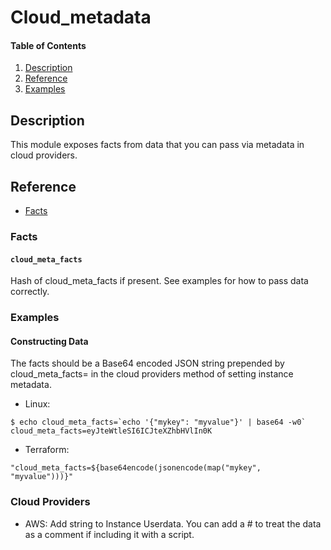 # Cloud_metadata

#### Table of Contents

1. [Description](#description)
1. [Reference](#reference)
1. [Examples](#examples)

## Description

This module exposes facts from data that you can pass via metadata in cloud providers.

## Reference

* [Facts](#facts)

### Facts

#### `cloud_meta_facts`

Hash of cloud_meta_facts if present. See examples for how to pass data correctly.

### Examples

#### Constructing Data

The facts should be a Base64 encoded JSON string prepended by cloud_meta_facts= in the cloud providers method of setting instance metadata.
 * Linux:
 ```
 $ echo cloud_meta_facts=`echo '{"mykey": "myvalue"}' | base64 -w0`
 cloud_meta_facts=eyJteWtleSI6ICJteXZhbHVlIn0K
 ```

 * Terraform:
```
"cloud_meta_facts=${base64encode(jsonencode(map("mykey", "myvalue")))}"
```

### Cloud Providers

 * AWS: Add string to Instance Userdata. You can add a # to treat the data as a comment if including it with a script.
